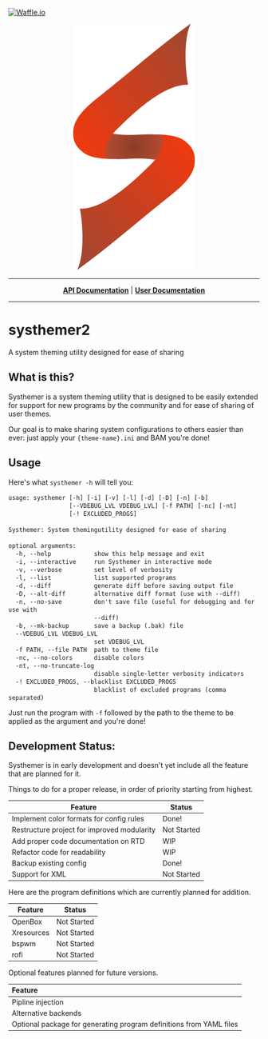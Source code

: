 <a href="https://waffle.io/Javyre/systhemer"><img src="https://badge.waffle.io/Javyre/systhemer2.png?label=ready&title=Ready" alt="Waffle.io"></a>

<p align="center"><img src="https://github.com/Javyre/systhemer2/raw/master/assets/SysthemerLogoNoCircle.png" alt="Systhemer"/></p>

***

<p align="center">
<b><a href="http://systhemer2.readthedocs.io">API Documentation</a></b>
|
<b><a href="https://github.com/Javyre/systhemer2/wiki">User Documentation</a></b>
</p>

***

# systhemer2
A system theming utility designed for ease of sharing

## What is this?
Systhemer is a system theming utility that is designed to be easily
extended for support for new programs by the community and for ease
of sharing of user themes.

Our goal is to make sharing system configurations to others easier than
ever: just apply your `{theme-name}.ini` and BAM you're done!

## Usage
Here's what `systhemer -h` will tell you:
```
usage: systhemer [-h] [-i] [-v] [-l] [-d] [-D] [-n] [-b]
                 [--VDEBUG_LVL VDEBUG_LVL] [-f PATH] [-nc] [-nt]
                 [-! EXCLUDED_PROGS]

Systhemer: System themingutility designed for ease of sharing

optional arguments:
  -h, --help            show this help message and exit
  -i, --interactive     run Systhemer in interactive mode
  -v, --verbose         set level of verbosity
  -l, --list            list supported programs
  -d, --diff            generate diff before saving output file
  -D, --alt-diff        alternative diff format (use with --diff)
  -n, --no-save         don't save file (useful for debugging and for use with
                        --diff)
  -b, --mk-backup       save a backup (.bak) file
  --VDEBUG_LVL VDEBUG_LVL
                        set VDEBUG_LVL
  -f PATH, --file PATH  path to theme file
  -nc, --no-colors      disable colors
  -nt, --no-truncate-log
                        disable single-letter verbosity indicators
  -! EXCLUDED_PROGS, --blacklist EXCLUDED_PROGS
                        blacklist of excluded programs (comma separated)
```

Just run the program with `-f` followed by the path to the theme to be applied as the argument and you're done!

## Development Status:
Systhemer is in early development and doesn't yet include all the feature that are planned for it.

Things to do for a proper release, in order of priority starting from highest.

| Feature                                  | Status      |
| ---------------------------------------- | ----------- |
| Implement color formats for config rules | Done!       |
| Restructure project for improved modularity | Not Started |
| Add proper code documentation on RTD     | WIP         |
| Refactor code for readability            | WIP         |
| Backup existing config                   | Done! |
| Support for XML                          | Not Started |

Here are the program definitions which are currently planned for addition.

| Feature    | Status      |
| ---------- | ----------- |
| OpenBox    | Not Started |
| Xresources | Not Started |
| bspwm      | Not Started |
| rofi       | Not Started |

Optional features planned for future versions.

| Feature                                  |
| :--------------------------------------- |
| Pipline injection                        |
| Alternative backends                     |
| Optional package for generating program definitions from YAML files |
